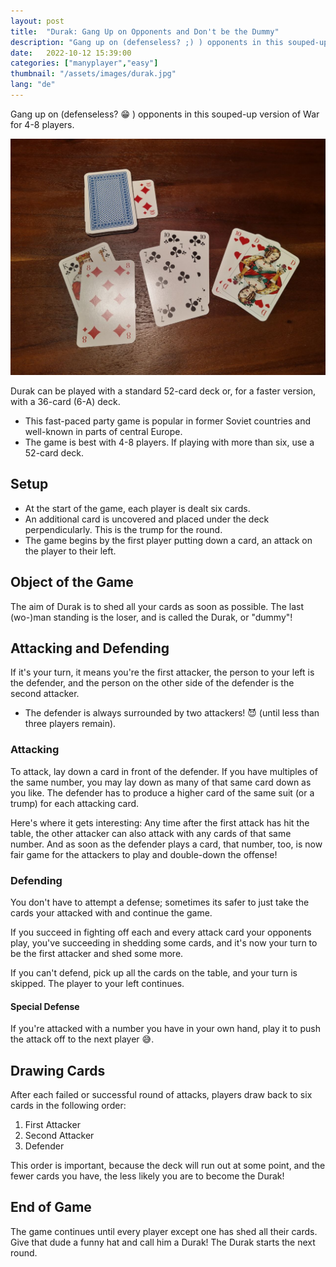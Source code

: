 ```yaml
---
layout: post
title:  "Durak: Gang Up on Opponents and Don't be the Dummy"
description: "Gang up on (defenseless? ;) ) opponents in this souped-up version of War for 4-8 players."
date:   2022-10-12 15:39:00
categories: ["manyplayer","easy"]
thumbnail: "/assets/images/durak.jpg"
lang: "de"
---
```

Gang up on (defenseless? :grin: ) opponents in this souped-up version of War for 4-8 players.

![](/assets/images/durak.jpg)

Durak can be played with a standard 52-card deck or, for a faster version, with a 36-card (6-A) deck.
- This fast-paced party game is popular in former Soviet countries and well-known in parts of central Europe.
- The game is best with 4-8 players. If playing with more than six, use a 52-card deck.

## Setup
- At the start of the game, each player is dealt six cards.
- An additional card is uncovered and placed under the deck perpendicularly. This is the trump for the round.
- The game begins by the first player putting down a card, an attack on the player to their left.

## Object of the Game
The aim of Durak is to shed all your cards as soon as possible. The last (wo-)man standing is the loser, and is called the Durak, or "dummy"!  

## Attacking and Defending
If it's your turn, it means you're the first attacker, the person to your left is the defender, and the person on the other side of the defender is the second attacker. 
  - The defender is always surrounded by two attackers! :smiling_imp: (until less than three players remain).

### Attacking
To attack, lay down a card in front of the defender. If you have multiples of the same number, you may lay down as many of that same card down as you like. The defender has to produce a higher card of the same suit (or a trump) for each attacking card.

Here's where it gets interesting: 
Any time after the first attack has hit the table, the other attacker can also attack with any cards of that same number. And as soon as the defender plays a card, that number, too, is now fair game for the attackers to play and double-down the offense! 

### Defending
You don't have to attempt a defense; sometimes its safer to just take the cards your attacked with and continue the game.

If you succeed in fighting off each and every attack card your opponents play, you've succeeding in shedding some cards, and it's now your turn to be the first attacker and shed some more.

If you can't defend, pick up all the cards on the table, and your turn is skipped. The player to your left continues.

#### Special Defense
If you're attacked with a number you have in your own hand, play it to push the attack off to the next player :sweat_smile:.

## Drawing Cards
After each failed or successful round of attacks, players draw back to six cards in the following order:
1. First Attacker
2. Second Attacker
3. Defender

This order is important, because the deck will run out at some point, and the fewer cards you have, the less likely you are to become the Durak!

## End of Game
The game continues until every player except one has shed all their cards. Give that dude a funny hat and call him a Durak! The Durak starts the next round.